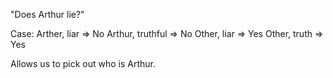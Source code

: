 "Does Arthur lie?"

Case:
Arther, liar => No
Arthur, truthful => No
Other, liar => Yes
Other, truth => Yes

Allows us to pick out who is Arthur.
